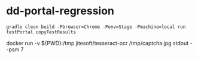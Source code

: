 # dd-portal-regression

```
gradle clean build -Pbrowser=Chrome -Penv=Stage -Pmachine=local run testPortal copyTestResults
```
 docker run -v ${PWD}:/tmp jitesoft/tesseract-ocr /tmp/captcha.jpg stdout --psm 7